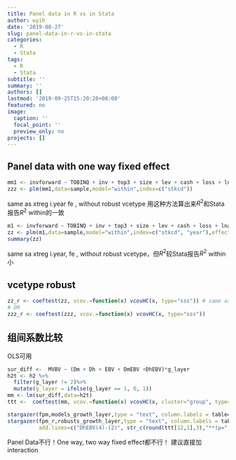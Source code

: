 ```yaml
---
title: Panel data in R vs in Stata
author: wyih
date: '2019-08-27'
slug: panel-data-in-r-vs-in-stata
categories:
  - R
  - Stata
tags:
  - R
  - Stata
subtitle: ''
summary: ''
authors: []
lastmod: '2019-09-25T15:20:28+08:00'
featured: no
image:
  caption: ''
  focal_point: ''
  preview_only: no
projects: []
---
```


## Panel data with one way fixed effect

```R
mm1 <- invforward ~ TOBINQ + inv + top3 + size + lev + cash + loss + lnage + cfo + sd + ic + factor(year)
zzz <- plm(mm1,data=sample,model="within",index=c("stkcd"))
```
same as xtreg i.year fe , without robust vcetype
用这种方法算出来$R^2$和Stata报告$R^2$ within的一致 
```R
m1 <- invforward ~ TOBINQ + inv + top3 + size + lev + cash + loss + lnage + cfo + sd + ic
zz <- plm(m1,data=sample,model="within",index=c("stkcd", "year"),effect = "twoways")
summary(zz)
```
same sa xtreg i.year, fe , without robust vcetype，但$R^2$较Stata报告$R^2$ within小

##  vcetype robust
```R
zz_r <- coeftest(zz, vcov.=function(x) vcovHC(x, type="sss")) # same as stata xtreg i.year, fe r
# OR
zzz_r <- coeftest(zzz, vcov.=function(x) vcovHC(x, type="sss"))
```

## 组间系数比较
OLS可用
```R
sur_diff <-  MVBV ~ (Dm + Dh + EBV + DmEBV +DhEBV)*g_layer
h2t <- h2 %>%
  filter(g_layer != 2)%>%
  mutate(g_layer = ifelse(g_layer == 1, 0, 1))
mm <- lm(sur_diff,data=h2t)
ttt <-  coeftest(mm, vcov.=function(x) vcovHC(x, cluster="group", type="HC1"))

stargazer(fpm,models_growth_layer,type = "text", column.labels = table4_label)
stargazer(fpm_r,robusts_growth_layer,type = "text", column.labels = table4_label,
          add.lines=c("DhEBV(4)-(2)", str_c(round(ttt[12,1],3),"**(p=",round(ttt[12,4],3),")")))
```
Panel Data不行！One way, two way fixed effect都不行！
建议直接加interaction